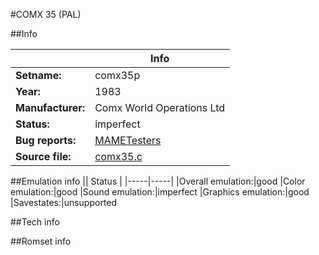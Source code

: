 #COMX 35 (PAL)

##Info

||Info|
|-----|-----|
|**Setname:**|comx35p
|**Year:**|1983
|**Manufacturer:**|Comx World Operations Ltd
|**Status:**|imperfect
|**Bug reports:**|[MAMETesters](http://mametesters.org/view_all_set.php?type=1&temporary=y&search=comx35.c)
|**Source file:**|[comx35.c](https://github.com/mamedev/mame/blob/master/src/mess/drivers/comx35.c)

##Emulation info
|| Status |
|-----|-----|
|Overall emulation:|good
|Color emulation:|good
|Sound emulation:|imperfect
|Graphics emulation:|good
|Savestates:|unsupported

##Tech info

##Romset info

<!--- START OF EDITED COMMENT DO NOT TOUCH TEXT ABOVE-->
